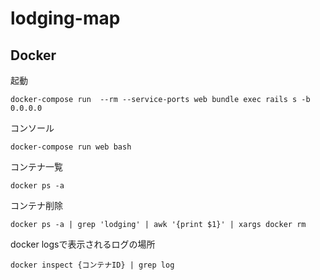 # lodging-map

## Docker

起動
```
docker-compose run  --rm --service-ports web bundle exec rails s -b 0.0.0.0
```

コンソール
```
docker-compose run web bash
```

コンテナ一覧
```
docker ps -a
```

コンテナ削除
```
docker ps -a | grep 'lodging' | awk '{print $1}' | xargs docker rm
```

docker logsで表示されるログの場所
```
docker inspect {コンテナID} | grep log
```

